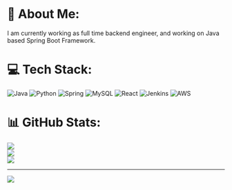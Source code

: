 # 💫 About Me:
I am currently working as full time backend engineer, and working on Java based Spring Boot Framework.


# 💻 Tech Stack:
![Java](https://img.shields.io/badge/java-%23ED8B00.svg?style=for-the-badge&logo=openjdk&logoColor=white) ![Python](https://img.shields.io/badge/python-3670A0?style=for-the-badge&logo=python&logoColor=ffdd54) ![Spring](https://img.shields.io/badge/spring-%236DB33F.svg?style=for-the-badge&logo=spring&logoColor=white) ![MySQL](https://img.shields.io/badge/mysql-4479A1.svg?style=for-the-badge&logo=mysql&logoColor=white) ![React](https://img.shields.io/badge/react-%2320232a.svg?style=for-the-badge&logo=react&logoColor=%2361DAFB) ![Jenkins](https://img.shields.io/badge/jenkins-%232C5263.svg?style=for-the-badge&logo=jenkins&logoColor=white) ![AWS](https://img.shields.io/badge/AWS-%23FF9900.svg?style=for-the-badge&logo=amazon-aws&logoColor=white)
# 📊 GitHub Stats:
![](https://github-readme-stats.vercel.app/api?username=yousuf1997&theme=gruvbox&hide_border=false&include_all_commits=true&count_private=false)<br/>
![](https://github-readme-streak-stats.herokuapp.com/?user=yousuf1997&theme=gruvbox&hide_border=false)<br/>
![](https://github-readme-stats.vercel.app/api/top-langs/?username=yousuf1997&theme=gruvbox&hide_border=false&include_all_commits=true&count_private=false&layout=compact)

---
[![](https://visitcount.itsvg.in/api?id=yousuf1997&icon=0&color=0)](https://visitcount.itsvg.in)

<!-- Proudly created with GPRM ( https://gprm.itsvg.in ) -->
